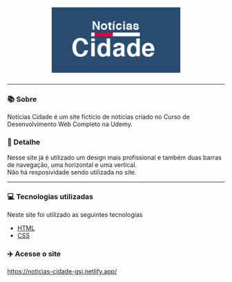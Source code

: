 <h1 align=center><img src="Img/logo1.png"></h1>
<hr>

### 📚 Sobre

Notícias Cidade é um site fictício de notícias criado no Curso de Desenvolvimento Web Completo na Udemy.

### 🎨 Detalhe

Nesse site já é utilizado um design mais profissional e também duas barras de navegação, uma horizontal e uma vertical.
<br>
Não há resposividade sendo utilizada no site.

<hr>

### 💻 Tecnologias utilizadas

Neste site foi utilizado as seguintes tecnologias

- [HTML](https://www.w3schools.com/html/)
- [CSS](https://www.w3schools.com/css/)

### :airplane: Acesse o site

https://noticias-cidade-gsj.netlify.app/
